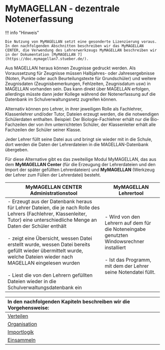 # MyMAGELLAN - dezentrale Notenerfassung

!!! info "Hinweis"

	Die Nutzung von MyMAGELLAN setzt eine gesonderte Lizenzierung voraus. 
	In den nachfolgenden Abschnitten beschreiben wir das MyMAGELLAN CENTER, die Verwendung des Lehrerwerkzeugs MyMAGELLAN beschreiben wir in der Dokumentation [MyMAGELLAN 7](https://doc.mymagellan7.stueber.de/).


Aus MAGELLAN heraus können Zeugnisse gedruckt werden. Als Voraussetzung für Zeugnisse müssen Halbjahres- oder Jahresergebnisse (Noten, Punkte oder auch Beurteilungstexte für Grundschüler) und weitere Zeugnisdaten (Zeugnisbemerkungen, Fehlzeiten, Zeugnisdatum usw) in MAGELLAN vorhanden sein.
Das kann direkt über MAGELLAN erfolgen, allerdings müsste dann jeder Kollege während der Notenerfassung auf die Datenbank im Schulverwaltungsnetz zugreifen können.

Alternativ können pro Lehrer, in ihrer jeweiligen Rolle als Fachlehrer, Klassenlehrer und/oder Tutor, Dateien erzeugt werden, die die notwendigen Schülerdaten enthalten.
Beispiel:
Der Biologie-Fachlehrer erhält nur die Bio-Fachzeilen der von ihm unterrichteten Schüler, der Klassenleiter erhält alle Fachzeilen der Schüler seiner Klasse.

Jeder Lehrer füllt seine Datei aus und bringt sie wieder mit in die Schule, dort werden die Daten der Lehrerdateien in die MAGELLAN-Datenbank übergeben.

Für diese Alternative gibt es das zweiteilige Modul MyMAGELLAN, das aus dem **MyMAGELLAN Center** (für die Erzeugung der Lehrerdateien und den Import der später gefüllten Lehrerdateien) und **MyMAGELLAN** (Werkzeug der Lehrer zum Füllen der Lehrerdatei) besteht.

**MyMAGELLAN CENTER**<br/>Administrationstool|**MyMAGELLAN**<br/>Lehrertool
--|--
- Erzeugt aus der Datenbank heraus für Lehrer Dateien, die je nach Rolle des Lehrers (Fachlehrer, Klassenleiter, Tutor) eine unterschiedliche Menge an Daten der Schüler enthält<br/><br/>- zeigt eine Übersicht, wessen Datei erstellt wurde, wessen Datei bereits gefüllt wieder übermittelt wurde, welche Dateien wieder nach MAGELLAN eingelesen wurden<br/><br/>- Liest die von den Lehrern gefüllten Dateien wieder in die Schulverwaltungsdatenbank ein|- Wird von den Lehrern auf dem für die Noteneingabe genutzten Windowsrechner installiert<br/><br/>- Ist das Programm, mit dem der Lehrer seine Notendatei füllt.

|In den nachfolgenden Kapiteln beschreiben wir die Vorgehensweise:|
|:--|
|[Verteilen](https://doc.magellan7.stueber.de/schulverwaltung/mymagellancenter/verteilen/)|
| [Organisation](https://doc.magellan7.stueber.de/schulverwaltung/mymagellancenter/organisation/)|
| [Importlogik](https://doc.magellan7.stueber.de/schulverwaltung/mymagellancenter/importlogik/)|
| [Einsammeln](https://doc.magellan7.stueber.de/schulverwaltung/mymagellancenter/einsammeln/)|
